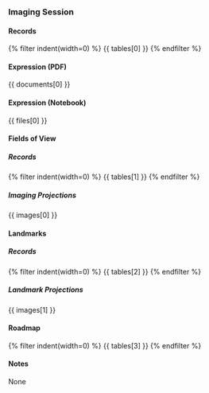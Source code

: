 ### Imaging Session

#### Records
{% filter indent(width=0) %}
{{ tables[0] }}
{% endfilter %}

#### Expression (PDF)
{{ documents[0] }}

#### Expression (Notebook)
{{ files[0] }}

#### Fields of View

##### Records
{% filter indent(width=0) %}
{{ tables[1] }}
{% endfilter %}

##### Imaging Projections
{{ images[0] }}

#### Landmarks

##### Records
{% filter indent(width=0) %}
{{ tables[2] }}
{% endfilter %}

##### Landmark Projections
{{ images[1] }}

#### Roadmap
{% filter indent(width=0) %}
{{ tables[3] }}
{% endfilter %}

#### Notes
None
